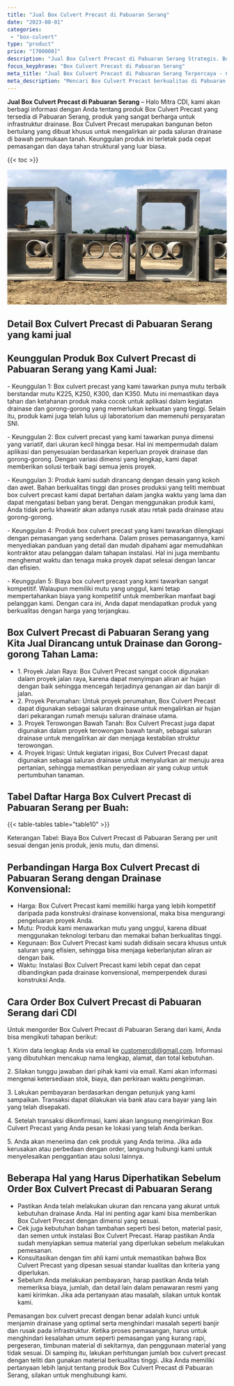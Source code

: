 ```yaml
---
title: "Jual Box Culvert Precast di Pabuaran Serang"
date: "2023-08-01"
categories:
 - "box-culvert"
type: "product"
price: "[700000]"
description: "Jual Box Culvert Precast di Pabuaran Serang Strategis. Box Culvert Precast profesional untuk kebutuhan konstruksi dengan performa optimal. Segera dapatkan informasi detail."
focus_keyphrase: "Box Culvert Precast di Pabuaran Serang"
meta_title: "Jual Box Culvert Precast di Pabuaran Serang Terpercaya - CDI"
meta_description: "Mencari Box Culvert Precast berkualitas di Pabuaran Serang? Kami adalah solusi tepat dengan penawaran kompetitif. Klik untuk penawaran istimewa."
---
```


**Jual Box Culvert Precast di Pabuaran Serang** – Halo Mitra CDI, kami akan berbagi informasi dengan Anda tentang produk Box Culvert Precast yang tersedia di Pabuaran Serang, produk yang sangat berharga untuk infrastruktur drainase. Box Culvert Precast merupakan bangunan beton bertulang yang dibuat khusus untuk mengalirkan air pada saluran drainase di bawah permukaan tanah. Keunggulan produk ini terletak pada cepat pemasangan dan daya tahan struktural yang luar biasa.

{{< toc >}}

![Jual Box Culvert Precast di Pabuaran Serang](/images/box-culvert/box-culvert-05.jpg)

## Detail Box Culvert Precast di Pabuaran Serang yang kami jual 

## Keunggulan Produk Box Culvert Precast di Pabuaran Serang yang Kami Jual:

\- Keunggulan 1: Box culvert precast yang kami tawarkan punya mutu terbaik berstandar mutu K225, K250, K300, dan K350. Mutu ini memastikan daya tahan dan ketahanan produk maka cocok untuk aplikasi dalam kegiatan drainase dan gorong-gorong yang memerlukan kekuatan yang tinggi. Selain itu, produk kami juga telah lulus uji laboratorium dan memenuhi persyaratan SNI.

\- Keunggulan 2: Box culvert precast yang kami tawarkan punya dimensi yang variatif, dari ukuran kecil hingga besar. Hal ini mempermudah dalam aplikasi dan penyesuaian berdasarkan keperluan proyek drainase dan gorong-gorong. Dengan variasi dimensi yang lengkap, kami dapat memberikan solusi terbaik bagi semua jenis proyek.

\- Keunggulan 3: Produk kami sudah dirancang dengan desain yang kokoh dan awet. Bahan berkualitas tinggi dan proses produksi yang teliti membuat box culvert precast kami dapat bertahan dalam jangka waktu yang lama dan dapat mengatasi beban yang berat. Dengan menggunakan produk kami, Anda tidak perlu khawatir akan adanya rusak atau retak pada drainase atau gorong-gorong.

\- Keunggulan 4: Produk box culvert precast yang kami tawarkan dilengkapi dengan pemasangan yang sederhana. Dalam proses pemasangannya, kami menyediakan panduan yang detail dan mudah dipahami agar memudahkan kontraktor atau pelanggan dalam tahapan instalasi. Hal ini juga membantu menghemat waktu dan tenaga maka proyek dapat selesai dengan lancar dan efisien.

\- Keunggulan 5: Biaya box culvert precast yang kami tawarkan sangat kompetitif. Walaupun memiliki mutu yang unggul, kami tetap mempertahankan biaya yang kompetitif untuk memberikan manfaat bagi pelanggan kami. Dengan cara ini, Anda dapat mendapatkan produk yang berkualitas dengan harga yang terjangkau.

## Box Culvert Precast di Pabuaran Serang yang Kita Jual Dirancang untuk Drainase dan Gorong-gorong Tahan Lama:

*   1\. Proyek Jalan Raya: Box Culvert Precast sangat cocok digunakan dalam proyek jalan raya, karena dapat menyimpan aliran air hujan dengan baik sehingga mencegah terjadinya genangan air dan banjir di jalan.
*   2\. Proyek Perumahan: Untuk proyek perumahan, Box Culvert Precast dapat digunakan sebagai saluran drainase untuk mengalirkan air hujan dari pekarangan rumah menuju saluran drainase utama.
*   3\. Proyek Terowongan Bawah Tanah: Box Culvert Precast juga dapat digunakan dalam proyek terowongan bawah tanah, sebagai saluran drainase untuk mengalirkan air dan menjaga kestabilan struktur terowongan.
*   4\. Proyek Irigasi: Untuk kegiatan irigasi, Box Culvert Precast dapat digunakan sebagai saluran drainase untuk menyalurkan air menuju area pertanian, sehingga memastikan penyediaan air yang cukup untuk pertumbuhan tanaman.

## Tabel Daftar Harga Box Culvert Precast di Pabuaran Serang per Buah:

{{< table-tables table="table10" >}}

Keterangan Tabel: Biaya Box Culvert Precast di Pabuaran Serang per unit sesuai dengan jenis produk, jenis mutu, dan dimensi.

## Perbandingan Harga Box Culvert Precast di Pabuaran Serang dengan Drainase Konvensional:

*   Harga: Box Culvert Precast kami memiliki harga yang lebih kompetitif daripada pada konstruksi drainase konvensional, maka bisa mengurangi pengeluaran proyek Anda.
*   Mutu: Produk kami menawarkan mutu yang unggul, karena dibuat menggunakan teknologi terbaru dan memakai bahan berkualitas tinggi.
*   Kegunaan: Box Culvert Precast kami sudah didisain secara khusus untuk saluran yang efisien, sehingga bisa menjaga keberlanjutan aliran air dengan baik.
*   Waktu: Instalasi Box Culvert Precast kami lebih cepat dan cepat dibandingkan pada drainase konvensional, memperpendek durasi konstruksi Anda.

## Cara Order Box Culvert Precast di Pabuaran Serang dari CDI

Untuk mengorder Box Culvert Precast di Pabuaran Serang dari kami, Anda bisa mengikuti tahapan berikut:

1\.  Kirim data lengkap Anda via email ke customercdi@gmail.com. Informasi yang dibutuhkan mencakup nama lengkap, alamat, dan total kebutuhan.

2\.  Silakan tunggu jawaban dari pihak kami via email. Kami akan informasi mengenai ketersediaan stok, biaya, dan perkiraan waktu pengiriman.

3\.  Lakukan pembayaran berdasarkan dengan petunjuk yang kami sampaikan. Transaksi dapat dilakukan via bank atau cara bayar yang lain yang telah disepakati.

4\.  Setelah transaksi dikonfirmasi, kami akan langsung mengirimkan Box Culvert Precast yang Anda pesan ke lokasi yang telah Anda berikan.

5\.  Anda akan menerima dan cek produk yang Anda terima. Jika ada kerusakan atau perbedaan dengan order, langsung hubungi kami untuk menyelesaikan penggantian atau solusi lainnya.

## Beberapa Hal yang Harus Diperhatikan Sebelum Order Box Culvert Precast di Pabuaran Serang

*   Pastikan Anda telah melakukan ukuran dan rencana yang akurat untuk kebutuhan drainase Anda. Hal ini penting agar kami bisa memberikan Box Culvert Precast dengan dimensi yang sesuai.
*   Cek juga kebutuhan bahan tambahan seperti besi beton, material pasir, dan semen untuk instalasi Box Culvert Precast. Harap pastikan Anda sudah menyiapkan semua material yang diperlukan sebelum melakukan pemesanan.
*   Konsultasikan dengan tim ahli kami untuk memastikan bahwa Box Culvert Precast yang dipesan sesuai standar kualitas dan kriteria yang diperlukan.
*   Sebelum Anda melakukan pembayaran, harap pastikan Anda telah memeriksa biaya, jumlah, dan detail lain dalam penawaran resmi yang kami kirimkan. Jika ada pertanyaan atau masalah, silakan untuk kontak kami.

Pemasangan box culvert precast dengan benar adalah kunci untuk menjamin drainase yang optimal serta menghindari masalah seperti banjir dan rusak pada infrastruktur. Ketika proses pemasangan, harus untuk menghindari kesalahan umum seperti pemasangan yang kurang rapi, pergeseran, timbunan material di sekitarnya, dan penggunaan material yang tidak sesuai. Di samping itu, lakukan perhitungan jumlah box culvert precast dengan teliti dan gunakan material berkualitas tinggi. Jika Anda memiliki pertanyaan lebih lanjut tentang produk Box Culvert Precast di Pabuaran Serang, silakan untuk menghubungi kami.